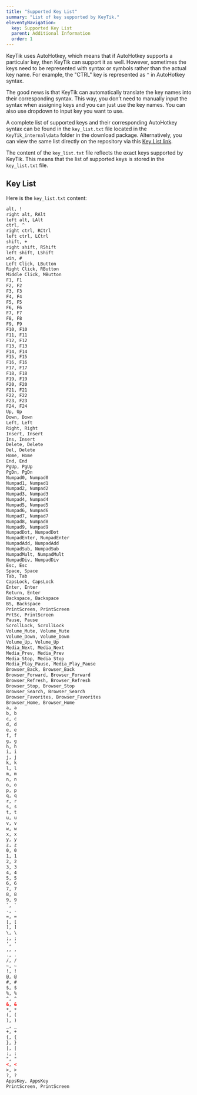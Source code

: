 ```yaml
---
title: "Supported Key List"
summary: "List of key supported by KeyTik."
eleventyNavigation:
  key: Supported Key List
  parent: Additional Information
  order: 1
---
```


KeyTik uses AutoHotkey, which means that if AutoHotkey supports a particular key, then KeyTik can support it as well. However, sometimes the keys need to be represented with syntax or symbols rather than the actual key name. For example, the "CTRL" key is represented as `^` in AutoHotkey syntax.

The good news is that KeyTik can automatically translate the key names into their corresponding syntax. This way, you don’t need to manually input the syntax when assigning keys and you can just use the key names. You can also use dropdown to input key you want to use.

A complete list of supported keys and their corresponding AutoHotkey syntax can be found in the `key_list.txt` file located in the `KeyTik_internal\data` folder in the download package. Alternatively, you can view the same list directly on the repository via this [Key List link](https://github.com/Fajar-RahmadJaya/KeyTik/blob/main/_internal/Data/key_list.txt).

The content of the `key_list.txt` file reflects the exact keys supported by KeyTik. This means that the list of supported keys is stored in the `key_list.txt` file.

## Key List
Here is the `key_list.txt` content:
```html
alt, !
right alt, RAlt
left alt, LAlt
ctrl, ^
right ctrl, RCtrl
left ctrl, LCtrl
shift, +
right shift, RShift
left shift, LShift
win, #
Left Click, LButton
Right Click, RButton
Middle Click, MButton
F1, F1
F2, F2
F3, F3
F4, F4
F5, F5
F6, F6
F7, F7
F8, F8
F9, F9
F10, F10
F11, F11
F12, F12
F13, F13
F14, F14
F15, F15
F16, F16
F17, F17
F18, F18
F19, F19
F20, F20
F21, F21
F22, F22
F23, F23
F24, F24
Up, Up
Down, Down
Left, Left
Right, Right
Insert, Insert
Ins, Insert
Delete, Delete
Del, Delete
Home, Home
End, End
PgUp, PgUp
PgDn, PgDn
Numpad0, Numpad0
Numpad1, Numpad1
Numpad2, Numpad2
Numpad3, Numpad3
Numpad4, Numpad4
Numpad5, Numpad5
Numpad6, Numpad6
Numpad7, Numpad7
Numpad8, Numpad8
Numpad9, Numpad9
NumpadDot, NumpadDot
NumpadEnter, NumpadEnter
NumpadAdd, NumpadAdd
NumpadSub, NumpadSub
NumpadMult, NumpadMult
NumpadDiv, NumpadDiv
Esc, Esc
Space, Space
Tab, Tab
CapsLock, CapsLock
Enter, Enter
Return, Enter
Backspace, Backspace
BS, Backspace
PrintScreen, PrintScreen
PrtSc, PrintScreen
Pause, Pause
ScrollLock, ScrollLock
Volume_Mute, Volume_Mute
Volume_Down, Volume_Down
Volume_Up, Volume_Up
Media_Next, Media_Next
Media_Prev, Media_Prev
Media_Stop, Media_Stop
Media_Play_Pause, Media_Play_Pause
Browser_Back, Browser_Back
Browser_Forward, Browser_Forward
Browser_Refresh, Browser_Refresh
Browser_Stop, Browser_Stop
Browser_Search, Browser_Search
Browser_Favorites, Browser_Favorites
Browser_Home, Browser_Home
a, a
b, b
c, c
d, d
e, e
f, f
g, g
h, h
i, i
j, j
k, k
l, l
m, m
n, n
o, o
p, p
q, q
r, r
s, s
t, t
u, u
v, v
w, w
x, x
y, y
z, z
0, 0
1, 1
2, 2
3, 3
4, 4
5, 5
6, 6
7, 7
8, 8
9, 9
`, `
-, -
=, =
[, [
], ]
\, \
;, ;
', '
,, ,
., .
/, /
~, ~
!, !
@, @
#, #
$, $
%, %
^, ^
&, &
*, *
(, (
), )
_, _
+, +
{, {
}, }
|, |
:, :
", "
<, <
>, >
?, ?
AppsKey, AppsKey 
PrintScreen, PrintScreen 
```
